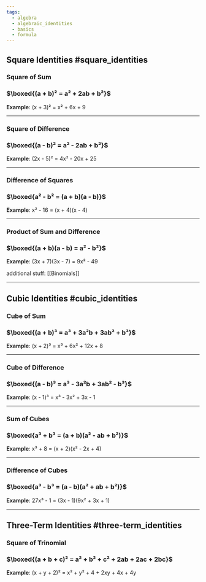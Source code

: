 ```yaml
---
tags:
  - algebra
  - algebraic_identities
  - basics
  - formula
---
```

## Square Identities #square_identities 
### Square of Sum
### $\boxed{(a + b)² = a² + 2ab + b²}$

**Example**: (x + 3)² = x² + 6x + 9

---
### Square of Difference
### $\boxed{(a - b)² = a² - 2ab + b²}$

**Example**: (2x - 5)² = 4x² - 20x + 25

---
### Difference of Squares
### $\boxed{a² - b² = (a + b)(a - b)}$
**Example**: x² - 16 = (x + 4)(x - 4)

---
### Product of Sum and Difference
### $\boxed{(a + b)(a - b) = a² - b²}$

**Example**: (3x + 7)(3x - 7) = 9x² - 49

additional stuff: [[Binomials]]

---
## Cubic Identities #cubic_identities

### Cube of Sum
### $\boxed{(a + b)³ = a³ + 3a²b + 3ab² + b³}$

**Example**: (x + 2)³ = x³ + 6x² + 12x + 8

---
### Cube of Difference
### $\boxed{(a - b)³ = a³ - 3a²b + 3ab² - b³}$

**Example**: (x - 1)³ = x³ - 3x² + 3x - 1

---
### Sum of Cubes
### $\boxed{a³ + b³ = (a + b)(a² - ab + b²)}$

**Example**: x³ + 8 = (x + 2)(x² - 2x + 4)

---
### Difference of Cubes
### $\boxed{a³ - b³ = (a - b)(a² + ab + b²)}$

**Example**: 27x³ - 1 = (3x - 1)(9x² + 3x + 1)

---
## Three-Term Identities #three-term_identities

### Square of Trinomial
### $\boxed{(a + b + c)² = a² + b² + c² + 2ab + 2ac + 2bc}$

**Example**: (x + y + 2)² = x² + y² + 4 + 2xy + 4x + 4y
